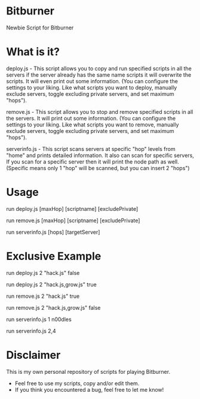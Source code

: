 # Bitburner
Newbie Script for Bitburner

# What is it?
deploy.js - This script allows you to copy and run specified scripts in all the servers if the server already has the same name scripts it will overwrite the scripts. 
It will even print out some information.
(You can configure the settings to your liking. Like what scripts you want to deploy, manually exclude servers, toggle excluding private servers, and set maximum "hops").

remove.js - This script allows you to stop and remove specified scripts in all the servers. 
It will print out some information. 
(You can configure the settings to your liking. Like what scripts you want to remove, manually exclude servers, toggle excluding private servers, and set maximum "hops").

serverinfo.js - This script scans servers at specific "hop" levels from "home" and prints detailed information. It also can scan for specific servers, If you scan for a specific server then it will print the node path as well.
(Specific means only 1 "hop" will be scanned, but you can insert 2 "hops")

# Usage
run deploy.js [maxHop] [scriptname] [excludePrivate]

run remove.js [maxHop] [scriptname] [excludePrivate]

run serverinfo.js [hops] [targetServer]

# Exclusive Example
run deploy.js 2 "hack.js" false

run deploy.js 2 "hack.js,grow.js" true

run remove.js 2 "hack.js" true

run remove.js 2 "hack.js,grow.js" false

run serverinfo.js 1 n00dles

run serverinfo.js 2,4

# Disclaimer

This is my own personal repository of scripts for playing Bitburner.

* Feel free to use my scripts, copy and/or edit them.
* If you think you encountered a bug, feel free to let me know!
